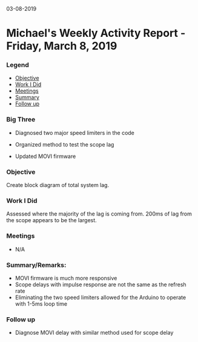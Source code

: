 03-08-2019
# Michael's Weekly Activity Report - Friday, March 8, 2019
### Legend
 - [Objective](#objective)
 - [Work I Did](#work-i-did)
 - [Meetings](#meetings)
 - [Summary](#summary)
 - [Follow up](#follow-up)

### Big Three

- Diagnosed two major speed limiters in the code

- Organized method to test the scope lag

- Updated MOVI firmware

### Objective

Create block diagram of total system lag.

### Work I Did

Assessed where the majority of the lag is coming from. 200ms of lag from the scope appears to be the largest.


### Meetings

  - N/A


### Summary/Remarks:

- MOVI firmware is much more responsive
- Scope delays with impulse response are not the same as the refresh rate
- Eliminating the two speed limiters allowed for the Arduino to operate with 1-5ms loop time  


### Follow up

- Diagnose MOVI delay with similar method used for scope delay
